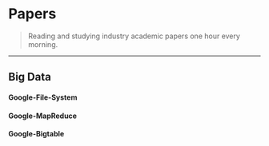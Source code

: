 ﻿# Papers

> Reading and studying industry academic papers one hour every morning.  

--------------------------------------------------------------------------------

## Big Data

#### Google-File-System 

#### Google-MapReduce

#### Google-Bigtable
